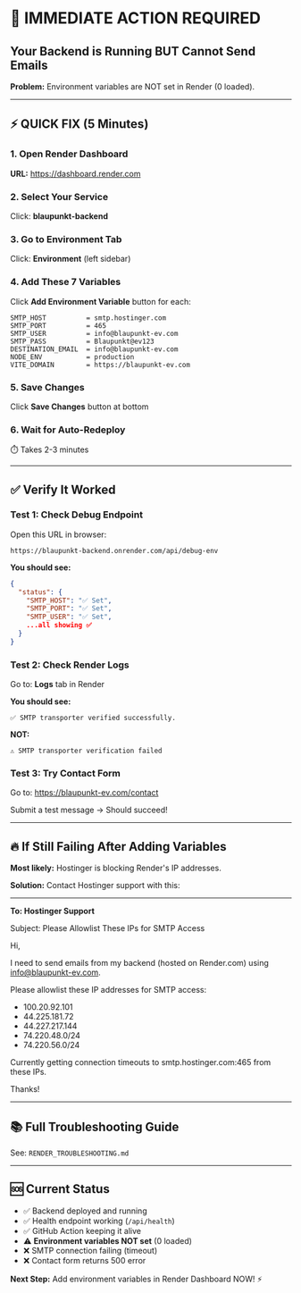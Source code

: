 # 🚨 IMMEDIATE ACTION REQUIRED

## Your Backend is Running BUT Cannot Send Emails

**Problem:** Environment variables are NOT set in Render (0 loaded).

---

## ⚡ QUICK FIX (5 Minutes)

### 1. Open Render Dashboard
**URL:** https://dashboard.render.com

### 2. Select Your Service
Click: **blaupunkt-backend**

### 3. Go to Environment Tab
Click: **Environment** (left sidebar)

### 4. Add These 7 Variables

Click **Add Environment Variable** button for each:

```
SMTP_HOST          = smtp.hostinger.com
SMTP_PORT          = 465
SMTP_USER          = info@blaupunkt-ev.com
SMTP_PASS          = Blaupunkt@ev123
DESTINATION_EMAIL  = info@blaupunkt-ev.com
NODE_ENV           = production
VITE_DOMAIN        = https://blaupunkt-ev.com
```

### 5. Save Changes
Click **Save Changes** button at bottom

### 6. Wait for Auto-Redeploy
⏱️ Takes 2-3 minutes

---

## ✅ Verify It Worked

### Test 1: Check Debug Endpoint
Open this URL in browser:
```
https://blaupunkt-backend.onrender.com/api/debug-env
```

**You should see:**
```json
{
  "status": {
    "SMTP_HOST": "✅ Set",
    "SMTP_PORT": "✅ Set",
    "SMTP_USER": "✅ Set",
    ...all showing ✅
  }
}
```

### Test 2: Check Render Logs
Go to: **Logs** tab in Render

**You should see:**
```
✅ SMTP transporter verified successfully.
```

**NOT:**
```
⚠️ SMTP transporter verification failed
```

### Test 3: Try Contact Form
Go to: https://blaupunkt-ev.com/contact

Submit a test message → Should succeed!

---

## 🔥 If Still Failing After Adding Variables

**Most likely:** Hostinger is blocking Render's IP addresses.

**Solution:** Contact Hostinger support with this:

---

**To: Hostinger Support**

Subject: Please Allowlist These IPs for SMTP Access

Hi,

I need to send emails from my backend (hosted on Render.com) using info@blaupunkt-ev.com.

Please allowlist these IP addresses for SMTP access:
- 100.20.92.101
- 44.225.181.72
- 44.227.217.144  
- 74.220.48.0/24
- 74.220.56.0/24

Currently getting connection timeouts to smtp.hostinger.com:465 from these IPs.

Thanks!

---

## 📚 Full Troubleshooting Guide

See: `RENDER_TROUBLESHOOTING.md`

---

## 🆘 Current Status

- ✅ Backend deployed and running
- ✅ Health endpoint working (`/api/health`)
- ✅ GitHub Action keeping it alive
- ⚠️ **Environment variables NOT set** (0 loaded)
- ❌ SMTP connection failing (timeout)
- ❌ Contact form returns 500 error

**Next Step:** Add environment variables in Render Dashboard NOW! ⚡
